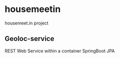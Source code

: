 # housemeetin
housemeet.in project

## Geoloc-service
REST Web Service within a container
SpringBoot JPA
